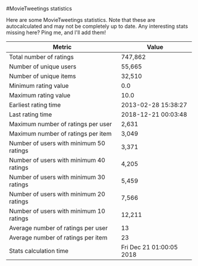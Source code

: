 #MovieTweetings statistics

Here are some MovieTweetings statistics. Note that these are autocalculated and may not be completely up to date. Any interesting stats missing here? Ping me, and I'll add them!

Metric | Value
--- | ---
Total number of ratings                 | 747,862
Number of unique users                  | 55,665
Number of unique items                  | 32,510
Minimum rating value                    | 0.0
Maximum rating value                    | 10.0
Earliest rating time                    | 2013-02-28 15:38:27
Last rating time                        | 2018-12-21 00:03:48
Maximum number of ratings per user      | 2,631
Maximum number of ratings per item      | 3,049
Number of users with minimum 50 ratings | 3,371
Number of users with minimum 40 ratings | 4,205
Number of users with minimum 30 ratings | 5,459
Number of users with minimum 20 ratings | 7,566
Number of users with minimum 10 ratings | 12,211
Average number of ratings per user      | 13
Average number of ratings per item      | 23
Stats calculation time                  | Fri Dec 21 01:00:05 2018

